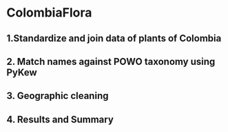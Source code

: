 # ColombiaFlora
## 1.Standardize and join data of plants of Colombia
## 2. Match names against POWO taxonomy using PyKew
## 3. Geographic cleaning
## 4. Results and Summary
